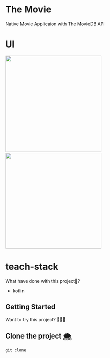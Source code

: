 # The Movie

Native Movie Applicaion with The MovieDB API

# UI

<p float="left">
  <img  height="300" src="https://user-images.githubusercontent.com/63788675/202362072-1053b565-d4dd-4d05-8a60-7c750dfb8bce.png">
  &nbsp;
  <img height="300" src="https://media.giphy.com/media/LxrDbVzyBwX2kqeVBD/giphy.gif" >
</p>

# teach-stack
What have done with this project🤨?
  - kotlin
    
## Getting Started
  Want to try this project? 🤷🏽‍♂️
## Clone the project 🌨
    git clone
